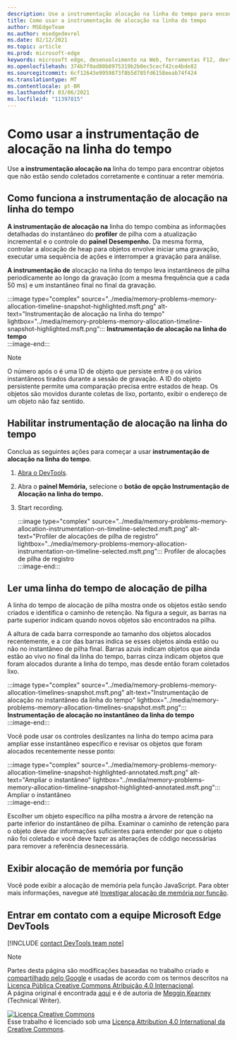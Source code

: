 ```yaml
---
description: Use a instrumentação alocação na linha do tempo para encontrar objetos que não estão sendo coletados corretamente e continuar a reter memória.
title: Como usar a instrumentação de alocação na linha do tempo
author: MSEdgeTeam
ms.author: msedgedevrel
ms.date: 02/12/2021
ms.topic: article
ms.prod: microsoft-edge
keywords: microsoft edge, desenvolvimento na Web, ferramentas F12, devtools
ms.openlocfilehash: 374b7f0ad80b8975319b2b0ec5cecf42ce4bde82
ms.sourcegitcommit: 6cf12643e9959873f8b5d785fd6158eeab74f424
ms.translationtype: MT
ms.contentlocale: pt-BR
ms.lasthandoff: 03/06/2021
ms.locfileid: "11397815"
---
```

<!-- Copyright Meggin Kearney 

   Licensed under the Apache License, Version 2.0 (the "License");
   you may not use this file except in compliance with the License.
   You may obtain a copy of the License at

       https://www.apache.org/licenses/LICENSE-2.0

   Unless required by applicable law or agreed to in writing, software
   distributed under the License is distributed on an "AS IS" BASIS,
   WITHOUT WARRANTIES OR CONDITIONS OF ANY KIND, either express or implied.
   See the License for the specific language governing permissions and
   limitations under the License. -->

# <a name="how-to-use-allocation-instrumentation-on-timeline"></a>Como usar a instrumentação de alocação na linha do tempo  

Use **a instrumentação alocação na** linha do tempo para encontrar objetos que não estão sendo coletados corretamente e continuar a reter memória.  

## <a name="how-allocation-instrumentation-on-timeline-works"></a>Como funciona a instrumentação de alocação na linha do tempo  

**A instrumentação de alocação na** linha do tempo combina as informações detalhadas do instantâneo do **profiler** de pilha com a atualização incremental e o controle do **painel Desempenho.**  Da mesma forma, controlar a alocação de heap para objetos envolve iniciar uma gravação, executar uma sequência de ações e interromper a gravação para análise.  

<!--todo: add profile memory problems (heap profiler) section when available  -->  
<!--todo: add profile evaluate performance (Performance panel) section when available  -->  

**A instrumentação de** alocação na linha do tempo leva instantâneos de pilha periodicamente ao longo da gravação \(com a mesma frequência que a cada 50 ms\) e um instantâneo final no final da gravação.  

:::image type="complex" source="../media/memory-problems-memory-allocation-timeline-snapshot-highlighted.msft.png" alt-text="Instrumentação de alocação na linha do tempo" lightbox="../media/memory-problems-memory-allocation-timeline-snapshot-highlighted.msft.png":::
   **Instrumentação de alocação na linha do tempo**  
:::image-end:::  

> [!NOTE]
> O número após o é uma ID de objeto que persiste entre `@` os vários instantâneos tirados durante a sessão de gravação.  A ID do objeto persistente permite uma comparação precisa entre estados de heap.  Os objetos são movidos durante coletas de lixo, portanto, exibir o endereço de um objeto não faz sentido.  

## <a name="enable-allocation-instrumentation-on-timeline"></a>Habilitar instrumentação de alocação na linha do tempo  

Conclua as seguintes ações para começar a usar **instrumentação de alocação na linha do tempo**.  

1.  [Abra o DevTools][DevtoolsOpenIndex].  
1.  Abra o **painel Memória,** selecione o **botão de opção Instrumentação de Alocação na linha do tempo.**  
1.  Start recording.  
    
    :::image type="complex" source="../media/memory-problems-memory-allocation-instrumentation-on-timeline-selected.msft.png" alt-text="Profiler de alocações de pilha de registro" lightbox="../media/memory-problems-memory-allocation-instrumentation-on-timeline-selected.msft.png":::
       Profiler de alocações de pilha de registro  
    :::image-end:::  
    
## <a name="read-a-heap-allocation-timeline"></a>Ler uma linha do tempo de alocação de pilha  

A linha do tempo de alocação de pilha mostra onde os objetos estão sendo criados e identifica o caminho de retenção.  Na figura a seguir, as barras na parte superior indicam quando novos objetos são encontrados na pilha.  

A altura de cada barra corresponde ao tamanho dos objetos alocados recentemente, e a cor das barras indica se esses objetos ainda estão ou não no instantâneo de pilha final.  Barras azuis indicam objetos que ainda estão ao vivo no final da linha do tempo, barras cinza indicam objetos que foram alocados durante a linha do tempo, mas desde então foram coletados lixo.  

:::image type="complex" source="../media/memory-problems-memory-allocation-timelines-snapshot.msft.png" alt-text="Instrumentação de alocação no instantâneo da linha do tempo" lightbox="../media/memory-problems-memory-allocation-timelines-snapshot.msft.png":::
   **Instrumentação de alocação no instantâneo da linha do tempo**  
:::image-end:::  

<!--In the following figure, an action was performed 3 times.  The sample program caches five objects, so the last five blue bars are expected.  But the left-most blue bar indicates a potential problem.  -->  
<!--todo: redo figure 4 with multiple choose actions  -->  

Você pode usar os controles deslizantes na linha do tempo acima para ampliar esse instantâneo específico e revisar os objetos que foram alocados recentemente nesse ponto:  

:::image type="complex" source="../media/memory-problems-memory-allocation-timeline-snapshot-highlighted-annotated.msft.png" alt-text="Ampliar o instantâneo" lightbox="../media/memory-problems-memory-allocation-timeline-snapshot-highlighted-annotated.msft.png":::
   Ampliar o instantâneo  
:::image-end:::  

Escolher um objeto específico na pilha mostra a árvore de retenção na parte inferior do instantâneo de pilha.  Examinar o caminho de retenção para o objeto deve dar informações suficientes para entender por que o objeto não foi coletado e você deve fazer as alterações de código necessárias para remover a referência desnecessária.  

## <a name="view-memory-allocation-by-function"></a>Exibir alocação de memória por função  

Você pode exibir a alocação de memória pela função JavaScript.  Para obter mais informações, navegue até [Investigar alocação de memória por função][DevtoolsMemoryProblemsIndexInvestigateMemoryAllocationFunction].  

## <a name="getting-in-touch-with-the-microsoft-edge-devtools-team"></a>Entrar em contato com a equipe Microsoft Edge DevTools  

[!INCLUDE [contact DevTools team note](../includes/contact-devtools-team-note.md)]  

<!-- links -->  

[DevToolsOpenIndex]: ../open/index.md "Abra o Microsoft Edge (Chromium) DevTools | Microsoft Docs"
[DevtoolsMemoryProblemsIndexInvestigateMemoryAllocationFunction]: ./index.md#investigate-memory-allocation-by-function "Investigar a alocação de memória por função - Corrigir problemas de memória | Microsoft Docs"  

<!--[HeapProfiler]: ./heap-snapshots.md "How to Record Heap Snapshots"  -->  
<!--[PerformancePanel]: ../profile/evaluate-performance/timeline-tool ""  -->  

[MicrosoftEdgeChannel]: https://www.microsoftedgeinsider.com/download "Baixar um Canal do Microsoft Edge"  

> [!NOTE]
> Partes desta página são modificações baseadas no trabalho criado e [compartilhado pelo Google][GoogleSitePolicies] e usadas de acordo com os termos descritos na [Licença Pública Creative Commons Atribuição 4.0 Internacional][CCA4IL].  
> A página original é encontrada [aqui](https://developers.google.com/web/tools/chrome-devtools/memory-problems/allocation-profiler) e é de autoria de [Meggin Kearney][MegginKearney] \(Technical Writer\).  

[![Licença Creative Commons][CCby4Image]][CCA4IL]  
Esse trabalho é licenciado sob uma [Licença Attribution 4.0 International da Creative Commons][CCA4IL].  

[CCA4IL]: https://creativecommons.org/licenses/by/4.0  
[CCby4Image]: https://i.creativecommons.org/l/by/4.0/88x31.png  
[GoogleSitePolicies]: https://developers.google.com/terms/site-policies  
[KayceBasques]: https://developers.google.com/web/resources/contributors/kaycebasques  
[MegginKearney]: https://developers.google.com/web/resources/contributors/megginkearney  
